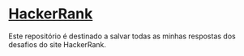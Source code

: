 # [HackerRank](https://www.hackerrank.com)
 
Este repositório é destinado a salvar todas as minhas respostas dos desafios do site HackerRank.
